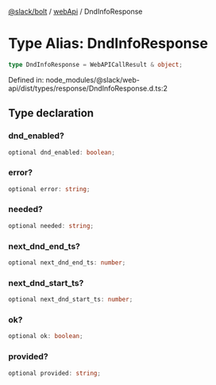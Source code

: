 [@slack/bolt](../../../../index.md) / [webApi](../index.md) / DndInfoResponse

# Type Alias: DndInfoResponse

```ts
type DndInfoResponse = WebAPICallResult & object;
```

Defined in: node\_modules/@slack/web-api/dist/types/response/DndInfoResponse.d.ts:2

## Type declaration

### dnd\_enabled?

```ts
optional dnd_enabled: boolean;
```

### error?

```ts
optional error: string;
```

### needed?

```ts
optional needed: string;
```

### next\_dnd\_end\_ts?

```ts
optional next_dnd_end_ts: number;
```

### next\_dnd\_start\_ts?

```ts
optional next_dnd_start_ts: number;
```

### ok?

```ts
optional ok: boolean;
```

### provided?

```ts
optional provided: string;
```
